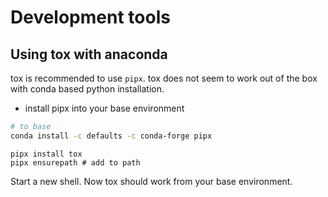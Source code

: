 # Development tools

## Using tox with anaconda

tox is recommended to use `pipx`. tox does not seem to work out of the box
with conda based python installation.

- install pipx into your base environment

```bash
# to base
conda install -c defaults -c conda-forge pipx
```

```
pipx install tox
pipx ensurepath # add to path
```

Start a new shell. Now tox should work from your base environment.

